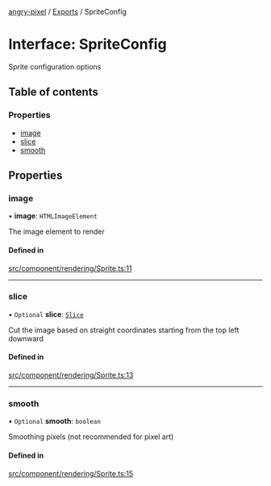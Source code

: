 [angry-pixel](../README.md) / [Exports](../modules.md) / SpriteConfig

# Interface: SpriteConfig

Sprite configuration options

## Table of contents

### Properties

- [image](SpriteConfig.md#image)
- [slice](SpriteConfig.md#slice)
- [smooth](SpriteConfig.md#smooth)

## Properties

### image

• **image**: `HTMLImageElement`

The image element to render

#### Defined in

[src/component/rendering/Sprite.ts:11](https://github.com/angry-pixel-studio/angry-pixel-engine/blob/93d7d6a/src/component/rendering/Sprite.ts#L11)

___

### slice

• `Optional` **slice**: [`Slice`](Slice.md)

Cut the image based on straight coordinates starting from the top left downward

#### Defined in

[src/component/rendering/Sprite.ts:13](https://github.com/angry-pixel-studio/angry-pixel-engine/blob/93d7d6a/src/component/rendering/Sprite.ts#L13)

___

### smooth

• `Optional` **smooth**: `boolean`

Smoothing pixels (not recommended for pixel art)

#### Defined in

[src/component/rendering/Sprite.ts:15](https://github.com/angry-pixel-studio/angry-pixel-engine/blob/93d7d6a/src/component/rendering/Sprite.ts#L15)

